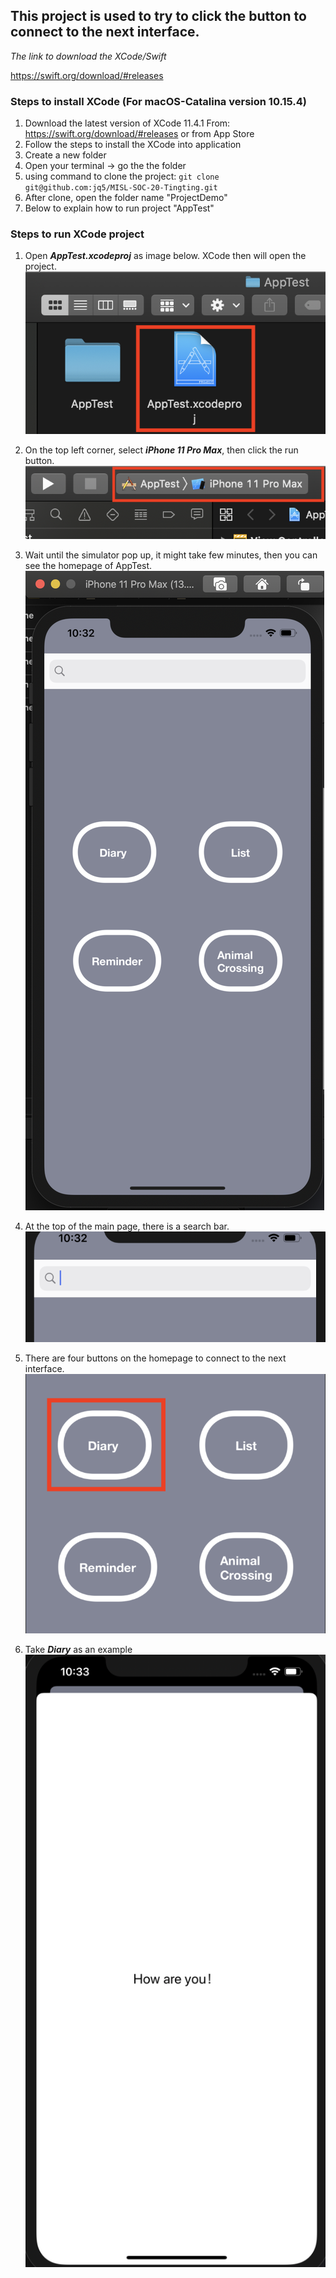 ## This project is used to try to click the button to connect to the next interface.

_The link to download the XCode/Swift_

https://swift.org/download/#releases

### Steps to install XCode (For macOS-Catalina version 10.15.4)

1. Download the latest version of XCode 11.4.1
   From: https://swift.org/download/#releases
   or from App Store
2. Follow the steps to install the XCode into application
3. Create a new folder
4. Open your terminal -> go the the folder
5. using command to clone the project: ```git clone git@github.com:jq5/MISL-SOC-20-Tingting.git```
6. After clone, open the folder name "ProjectDemo"
7. Below to explain how to run project "AppTest"

### Steps to run XCode project

1. Open ***AppTest.xcodeproj*** as image below. XCode then will open the project.
![](../../Screenshot/AppTest/FolderAppTest.png)

2.  On the top left corner, select ***iPhone 11 Pro Max***, then click the run button.
![](../../Screenshot/AppTest/RunAppTest.png)

3. Wait until the simulator pop up, it might take few minutes, then you can see the homepage of AppTest.
![](../../Screenshot/AppTest/Simulator_AppTest.png)

4. At the top of the main page, there is a search bar.
![](../../Screenshot/AppTest/Search_AppTest.png)

5. There are four buttons on the homepage to connect to the next interface.
![](../../Screenshot/AppTest/Click_AppTest.png)

6. Take ***Diary*** as an example
![](../../Screenshot/AppTest/Diary_AppTest.png)
